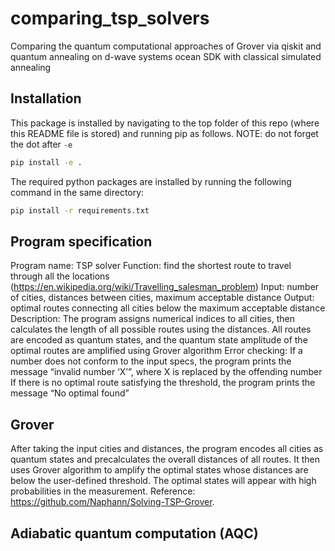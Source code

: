 # comparing_tsp_solvers
Comparing the quantum computational approaches of Grover via 
qiskit and quantum annealing on d-wave systems ocean SDK with classical
simulated annealing

## Installation
This package is installed by navigating to the top folder of this repo (where
this README file is stored) and running pip as follows. NOTE: do not forget the
dot after `-e`
```bash
pip install -e .
```
The required python packages are installed by running the following command in
the same directory:
```bash
pip install -r requirements.txt
```

## Program specification
Program name: TSP solver
Function: find the shortest route to travel through all the locations (https://en.wikipedia.org/wiki/Travelling_salesman_problem)
Input: number of cities, distances between cities, maximum acceptable distance
Output: optimal routes connecting all cities below the maximum acceptable distance
Description: The program assigns numerical indices to all cities, then calculates the length of all possible routes using the distances. All routes are encoded as quantum states, and the quantum state amplitude of the optimal routes are amplified using Grover algorithm
Error checking:
If a number does not conform to the input specs, the program prints the message “invalid number ‘X’”, where X is replaced by the offending number
If there is no optimal route satisfying the threshold, the program prints the message “No optimal found”

## Grover
After taking the input cities and distances, the program encodes all cities as quantum states and precalculates the overall distances of all routes. It then uses Grover algorithm to amplify the optimal states whose distances are below the user-defined threshold. The optimal states will appear with high probabilities in the measurement. Reference: https://github.com/Naphann/Solving-TSP-Grover.

## Adiabatic quantum computation (AQC)
